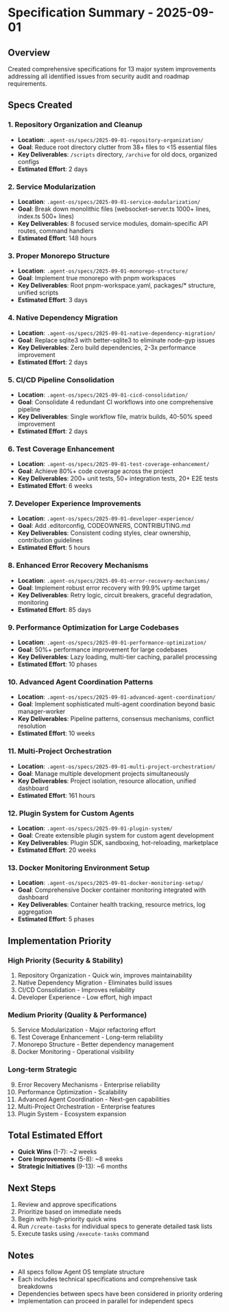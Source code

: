 # Specification Summary - 2025-09-01

## Overview
Created comprehensive specifications for 13 major system improvements addressing all identified issues from security audit and roadmap requirements.

## Specs Created

### 1. Repository Organization and Cleanup
- **Location**: `.agent-os/specs/2025-09-01-repository-organization/`
- **Goal**: Reduce root directory clutter from 38+ files to <15 essential files
- **Key Deliverables**: `/scripts` directory, `/archive` for old docs, organized configs
- **Estimated Effort**: 2 days

### 2. Service Modularization
- **Location**: `.agent-os/specs/2025-09-01-service-modularization/`
- **Goal**: Break down monolithic files (websocket-server.ts 1000+ lines, index.ts 500+ lines)
- **Key Deliverables**: 8 focused service modules, domain-specific API routes, command handlers
- **Estimated Effort**: 148 hours

### 3. Proper Monorepo Structure
- **Location**: `.agent-os/specs/2025-09-01-monorepo-structure/`
- **Goal**: Implement true monorepo with pnpm workspaces
- **Key Deliverables**: Root pnpm-workspace.yaml, packages/* structure, unified scripts
- **Estimated Effort**: 3 days

### 4. Native Dependency Migration
- **Location**: `.agent-os/specs/2025-09-01-native-dependency-migration/`
- **Goal**: Replace sqlite3 with better-sqlite3 to eliminate node-gyp issues
- **Key Deliverables**: Zero build dependencies, 2-3x performance improvement
- **Estimated Effort**: 2 days

### 5. CI/CD Pipeline Consolidation
- **Location**: `.agent-os/specs/2025-09-01-cicd-consolidation/`
- **Goal**: Consolidate 4 redundant CI workflows into one comprehensive pipeline
- **Key Deliverables**: Single workflow file, matrix builds, 40-50% speed improvement
- **Estimated Effort**: 2 days

### 6. Test Coverage Enhancement
- **Location**: `.agent-os/specs/2025-09-01-test-coverage-enhancement/`
- **Goal**: Achieve 80%+ code coverage across the project
- **Key Deliverables**: 200+ unit tests, 50+ integration tests, 20+ E2E tests
- **Estimated Effort**: 6 weeks

### 7. Developer Experience Improvements
- **Location**: `.agent-os/specs/2025-09-01-developer-experience/`
- **Goal**: Add .editorconfig, CODEOWNERS, CONTRIBUTING.md
- **Key Deliverables**: Consistent coding styles, clear ownership, contribution guidelines
- **Estimated Effort**: 5 hours

### 8. Enhanced Error Recovery Mechanisms
- **Location**: `.agent-os/specs/2025-09-01-error-recovery-mechanisms/`
- **Goal**: Implement robust error recovery with 99.9% uptime target
- **Key Deliverables**: Retry logic, circuit breakers, graceful degradation, monitoring
- **Estimated Effort**: 85 days

### 9. Performance Optimization for Large Codebases
- **Location**: `.agent-os/specs/2025-09-01-performance-optimization/`
- **Goal**: 50%+ performance improvement for large codebases
- **Key Deliverables**: Lazy loading, multi-tier caching, parallel processing
- **Estimated Effort**: 10 phases

### 10. Advanced Agent Coordination Patterns
- **Location**: `.agent-os/specs/2025-09-01-advanced-agent-coordination/`
- **Goal**: Implement sophisticated multi-agent coordination beyond basic manager-worker
- **Key Deliverables**: Pipeline patterns, consensus mechanisms, conflict resolution
- **Estimated Effort**: 10 weeks

### 11. Multi-Project Orchestration
- **Location**: `.agent-os/specs/2025-09-01-multi-project-orchestration/`
- **Goal**: Manage multiple development projects simultaneously
- **Key Deliverables**: Project isolation, resource allocation, unified dashboard
- **Estimated Effort**: 161 hours

### 12. Plugin System for Custom Agents
- **Location**: `.agent-os/specs/2025-09-01-plugin-system/`
- **Goal**: Create extensible plugin system for custom agent development
- **Key Deliverables**: Plugin SDK, sandboxing, hot-reloading, marketplace
- **Estimated Effort**: 20 weeks

### 13. Docker Monitoring Environment Setup
- **Location**: `.agent-os/specs/2025-09-01-docker-monitoring-setup/`
- **Goal**: Comprehensive Docker container monitoring integrated with dashboard
- **Key Deliverables**: Container health tracking, resource metrics, log aggregation
- **Estimated Effort**: 5 phases

## Implementation Priority

### High Priority (Security & Stability)
1. Repository Organization - Quick win, improves maintainability
2. Native Dependency Migration - Eliminates build issues
3. CI/CD Consolidation - Improves reliability
4. Developer Experience - Low effort, high impact

### Medium Priority (Quality & Performance)
5. Service Modularization - Major refactoring effort
6. Test Coverage Enhancement - Long-term reliability
7. Monorepo Structure - Better dependency management
8. Docker Monitoring - Operational visibility

### Long-term Strategic
9. Error Recovery Mechanisms - Enterprise reliability
10. Performance Optimization - Scalability
11. Advanced Agent Coordination - Next-gen capabilities
12. Multi-Project Orchestration - Enterprise features
13. Plugin System - Ecosystem expansion

## Total Estimated Effort
- **Quick Wins** (1-7): ~2 weeks
- **Core Improvements** (5-8): ~8 weeks
- **Strategic Initiatives** (9-13): ~6 months

## Next Steps
1. Review and approve specifications
2. Prioritize based on immediate needs
3. Begin with high-priority quick wins
4. Run `/create-tasks` for individual specs to generate detailed task lists
5. Execute tasks using `/execute-tasks` command

## Notes
- All specs follow Agent OS template structure
- Each includes technical specifications and comprehensive task breakdowns
- Dependencies between specs have been considered in priority ordering
- Implementation can proceed in parallel for independent specs